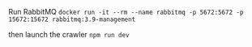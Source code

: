 Run RabbitMQ
`docker run -it --rm --name rabbitmq -p 5672:5672 -p 15672:15672 rabbitmq:3.9-management`

then launch the crawler `npm run dev`